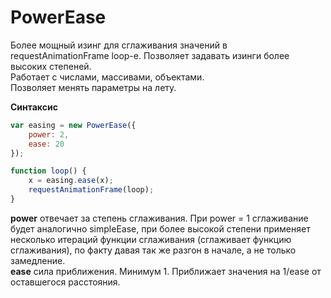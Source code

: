 # PowerEase

Более мощный изинг для сглаживания значений в requestAnimationFrame loop-е. 
Позволяет задавать изинги более высоких степеней.  
Работает с числами, массивами, объектами.  
Позволяет менять параметры на лету.  

**Синтаксис**  
```javaScript
var easing = new PowerEase({
	power: 2,
	ease: 20
});

function loop() {
	x = easing.ease(x);
	requestAnimationFrame(loop);
}
```

**power** отвечает за степень сглаживания. При power = 1 сглаживание будет аналогично simpleEase, при более высокой степени применяет несколько итераций функции сглаживания (сглаживает функцию сглаживания), по факту давая так же разгон в начале, а не только замедление.  
**ease** сила приближения. Минимум 1. Приближает значения на 1/ease от оставшегося расстояния. 
